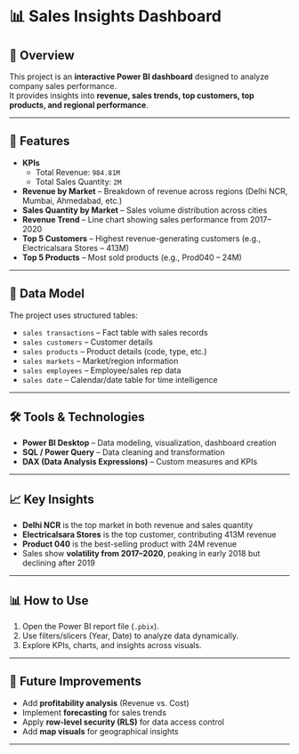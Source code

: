 # 📊 Sales Insights Dashboard

## 📌 Overview
This project is an **interactive Power BI dashboard** designed to analyze company sales performance.  
It provides insights into **revenue, sales trends, top customers, top products, and regional performance**.

---

## 🚀 Features
- **KPIs**
  - Total Revenue: `984.81M`
  - Total Sales Quantity: `2M`
- **Revenue by Market** – Breakdown of revenue across regions (Delhi NCR, Mumbai, Ahmedabad, etc.)
- **Sales Quantity by Market** – Sales volume distribution across cities
- **Revenue Trend** – Line chart showing sales performance from 2017–2020
- **Top 5 Customers** – Highest revenue-generating customers (e.g., Electricalsara Stores – 413M)
- **Top 5 Products** – Most sold products (e.g., Prod040 – 24M)

---

## 📂 Data Model
The project uses structured tables:

- `sales transactions` – Fact table with sales records  
- `sales customers` – Customer details  
- `sales products` – Product details (code, type, etc.)  
- `sales markets` – Market/region information  
- `sales employees` – Employee/sales rep data  
- `sales date` – Calendar/date table for time intelligence  

---

## 🛠️ Tools & Technologies
- **Power BI Desktop** – Data modeling, visualization, dashboard creation  
- **SQL / Power Query** – Data cleaning and transformation  
- **DAX (Data Analysis Expressions)** – Custom measures and KPIs  

---

## 📈 Key Insights
- **Delhi NCR** is the top market in both revenue and sales quantity  
- **Electricalsara Stores** is the top customer, contributing 413M revenue  
- **Product 040** is the best-selling product with 24M revenue  
- Sales show **volatility from 2017–2020**, peaking in early 2018 but declining after 2019  

---

## 📊 How to Use
1. Open the Power BI report file (`.pbix`).  
2. Use filters/slicers (Year, Date) to analyze data dynamically.  
3. Explore KPIs, charts, and insights across visuals.  

---

## 📌 Future Improvements
- Add **profitability analysis** (Revenue vs. Cost)  
- Implement **forecasting** for sales trends  
- Apply **row-level security (RLS)** for data access control  
- Add **map visuals** for geographical insights  

---
